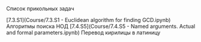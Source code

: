 Список прикольных задач

[7.3.S1](Course/7.3.S1 - Euclidean algorithm for finding GCD.ipynb) Алгоритмы поиска НОД
[7.4.S5](Course/7.4.S5 - Named arguments. Actual and formal parameters.ipynb) Перевод кирилицы в латиницу
